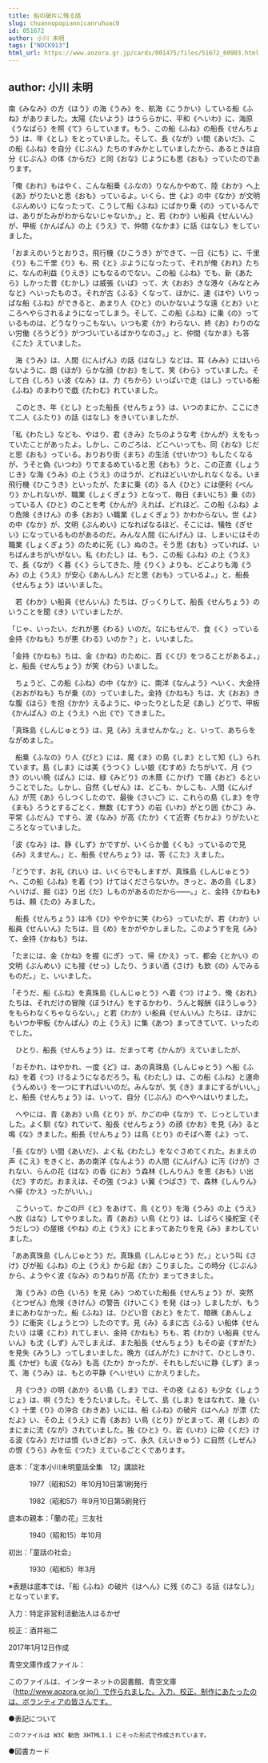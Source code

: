 ```yaml
---
title: 船の破片に残る話
slug: chuannopopiannicanruhuac0
id: 051672
author: 小川 未明
tags: ["NDCK913"]
html_url: https://www.aozora.gr.jp/cards/001475/files/51672_60903.html
---
```


## author: 小川 未明

南《みなみ》の方《ほう》の海《うみ》を、航海《こうかい》している船《ふね》がありました。太陽《たいよう》はうららかに、平和《へいわ》に、海原《うなばら》を照《て》らしています。もう、この船《ふね》の船長《せんちょう》は、年《とし》をとっていました。そして、長《なが》い間《あいだ》、この船《ふね》を自分《じぶん》たちのすみかとしていましたから、あるときは自分《じぶん》の体《からだ》と同《おな》じようにも思《おも》っていたのであります。

「俺《おれ》もはやく、こんな船乗《ふなの》りなんかやめて、陸《おか》へ上《あ》がりたいと思《おも》っているよ。いくら、世《よ》の中《なか》が文明《ぶんめい》になったって、こうして船《ふね》にばかり乗《の》っているんでは、ありがたみがわからないじゃないか。」と、若《わか》い船員《せんいん》が、甲板《かんぱん》の上《うえ》で、仲間《なかま》に話《はなし》をしていました。

「おまえのいうとおりさ。飛行機《ひこうき》ができて、一日《にち》に、千里《り》も二千里《り》も、飛《と》ぶようになったって、それが俺《おれ》たちに、なんの利益《りえき》にもなるのでない。この船《ふね》でも、新《あたら》しかった昔《むかし》は威張《いば》って、大《おお》きな港々《みなとみなと》へいったものさ。それが古《ふる》くなって、ほかに、速《はや》いりっぱな船《ふね》ができると、あまり人《ひと》のいかないような遠《とお》いところへやらされるようになってしまう。そして、この船《ふね》に乗《の》っているものは、どうなりっこもない。いつも変《か》わらない、終《お》わりのない労働《ろうどう》がつづいているばかりなのさ。」と、仲間《なかま》も答《こた》えていました。

　海《うみ》は、人間《にんげん》の話《はなし》などは、耳《みみ》にはいらないように、朗《ほが》らかな顔《かお》をして、笑《わら》っていました。そして白《しろ》い波《なみ》は、力《ちから》いっぱいで走《はし》っている船《ふね》のまわりで戯《たわむ》れていました。

　このとき、年《とし》とった船長《せんちょう》は、いつのまにか、ここにきて二人《ふたり》の話《はなし》をきいていましたが、

「私《わたし》なども、やはり、君《きみ》たちのような考《かんが》えをもっていたことがあったよ。しかし、このごろは、どこへいっても、同《おな》じだと思《おも》っている。おりおり街《まち》の生活《せいかつ》もしたくなるが、うそと偽《いつわ》りでまるめていると思《おも》うと、この正直《しょうじき》な海《うみ》の上《うえ》のほうが、どれほどいいかしれなくなる。いま飛行機《ひこうき》といったが、たまに乗《の》る人《ひと》には便利《べんり》かしれないが、職業《しょくぎょう》となって、毎日《まいにち》乗《の》っている人《ひと》のことを考《かんが》えれば、どれほど、この船《ふね》より危険《きけん》の多《おお》い職業《しょくぎょう》かわからない。世《よ》の中《なか》が、文明《ぶんめい》になればなるほど、そこには、犠牲《ぎせい》になっているものがあるのだ。みんな人間《にんげん》は、しまいにはその職業《しょくぎょう》のために死《し》ぬのさ。そう思《おも》っていれば、いちばんまちがいがない。私《わたし》は、もう、この船《ふね》の上《うえ》で、長《なが》く暮《く》らしてきた、陸《りく》よりも、どこよりも海《うみ》の上《うえ》が安心《あんしん》だと思《おも》っているよ。」と、船長《せんちょう》はいいました。

　若《わか》い船員《せんいん》たちは、びっくりして、船長《せんちょう》のいうことを聞《き》いていましたが、

「じゃ、いったい、だれが悪《わる》いのだ。なにもせんで、食《く》っている金持《かねも》ちが悪《わる》いのか？」と、いいました。

「金持《かねも》ちは、金《かね》のために、首《くび》をつることがあるよ。」と、船長《せんちょう》が笑《わら》いました。

　ちょうど、この船《ふね》の中《なか》に、南洋《なんよう》へいく、大金持《おおがねも》ちが乗《の》っていました。金持《かねも》ちは、大《おお》きな腹《はら》を抱《かか》えるように、ゆったりとした足《あし》どりで、甲板《かんぱん》の上《うえ》へ出《で》てきました。

「真珠島《しんじゅとう》は、見《み》えませんかな。」と、いって、あちらをながめました。

　船乗《ふなの》り人《びと》には、魔《ま》の島《しま》として知《し》られています。島《しま》には美《うつく》しい娘《むすめ》たちがいて、月《つき》のいい晩《ばん》には、緑《みどり》の木蔭《こかげ》で踊《おど》るということでした。しかし、自然《しぜん》は、どこも、かしこも、人間《にんげん》が荒《あ》らしつくしたので、最後《さいご》に、これらの島《しま》を守《まも》ろうとするごとく、無数《むすう》の岩《いわ》がとり囲《かこ》み、平常《ふだん》ですら、波《なみ》が高《たか》くて近寄《ちかよ》りがたいところとなっていました。

「波《なみ》は、静《しず》かですが、いくらか曇《くも》っているので見《み》えません。」と、船長《せんちょう》は、答《こた》えました。

「どうです、お礼《れい》は、いくらでもしますが、真珠島《しんじゅとう》へ、この船《ふね》を着《つ》けてはくださらないか。きっと、あの島《しま》へいけば、掘《ほ》り出《だ》しものがあるのだから――。」と、金持《かねも》ちは、頼《たの》みました。

　船長《せんちょう》は冷《ひ》ややかに笑《わら》っていたが、若《わか》い船員《せんいん》たちは、目《め》をかがやかしました。このようすを見《み》て、金持《かねも》ちは、

「たまには、金《かね》を握《にぎ》って、帰《かえ》って、都会《とかい》の文明《ぶんめい》にも接《せっ》したり、うまい酒《さけ》も飲《の》んでみるものだ。」と、いいました。

「そうだ、船《ふね》を真珠島《しんじゅとう》へ着《つ》けよう、俺《おれ》たちは、それだけの冒険《ぼうけん》をするかわり、うんと報酬《ほうしゅう》をもらわなくちゃならない。」と若《わか》い船員《せんいん》たちは、ほかにもいつか甲板《かんぱん》の上《うえ》に集《あつ》まってきていて、いったのでした。

　ひとり、船長《せんちょう》は、だまって考《かんが》えていましたが、

「おそかれ、はやかれ、一度《ど》は、あの真珠島《しんじゅとう》へ船《ふね》を着《つ》けるようになるだろう。私《わたし》は、この船《ふね》と運命《うんめい》を一つにすればいいのだ。みんなが、気《き》ままにするがいい。」と、船長《せんちょう》は、いって、自分《じぶん》のへやへはいりました。

　へやには、青《あお》い鳥《とり》が、かごの中《なか》で、じっとしていました。よく馴《な》れていて、船長《せんちょう》の顔《かお》を見《み》ると鳴《な》きました。船長《せんちょう》は鳥《とり》のそばへ寄《よ》って、

「長《なが》い間《あいだ》、よく私《わたし》をなぐさめてくれた。おまえの声《こえ》をきくと、あの南洋《なんよう》の人間《にんげん》に汚《けが》されない、らんの花《はな》の香《にお》う森林《しんりん》を思《おも》い出《だ》すのだ。おまえは、その強《つよ》い翼《つばさ》で、森林《しんりん》へ帰《かえ》ったがいい。」

　こういって、かごの戸《と》をあけて、鳥《とり》を海《うみ》の上《うえ》へ放《はな》してやりました。青《あお》い鳥《とり》は、しばらく操舵室《そうだしつ》の屋根《やね》の上《うえ》にとまってあたりを見《み》まわしていました。

「ああ真珠島《しんじゅとう》だ。真珠島《しんじゅとう》だ。」という叫《さけ》びが船《ふね》の上《うえ》から起《お》こりました。この時分《じぶん》から、ようやく波《なみ》のうねりが高《たか》まってきました。

　海《うみ》の色《いろ》を見《み》つめていた船長《せんちょう》が、突然《とつぜん》危険《きけん》の警告《けいこく》を発《はっ》しましたが、もうまにあわなかった。船《ふね》は、ひどい音《おと》をたて、暗礁《あんしょう》に衝突《しょうとつ》したのです。見《み》るまに古《ふる》い船体《せんたい》は壊《こわ》れてしまい、金持《かねも》ちも、若《わか》い船員《せんいん》も沈《しず》んでしまえば、また船長《せんちょう》もその姿《すがた》を見失《みうし》ってしまいました。晩方《ばんがた》にかけて、ひとしきり、風《かぜ》も波《なみ》も高《たか》かったが、それもしだいに静《しず》まって、海《うみ》は、もとの平静《へいせい》にかえりました。

　月《つき》の明《あか》るい島《しま》では、その夜《よる》も少女《しょうじょ》は、唄《うた》をうたいました。そして、島《しま》をはなれて、幾《いく》十里《り》の沖合《おきあ》いには、船《ふね》の破片《はへん》が漂《ただよ》い、その上《うえ》に青《あお》い鳥《とり》がとまって、潮《しお》のまにまに流《なが》されていました。独《ひと》り、岩《いわ》に砕《くだ》ける波《なみ》だけは憤《いきどお》って、永久《えいきゅう》に自然《しぜん》の恨《うら》みを伝《つた》えているごとくであります。













底本：「定本小川未明童話全集　12」講談社

　　　1977（昭和52）年10月10日第1刷発行

　　　1982（昭和57）年9月10日第5刷発行

底本の親本：「蘭の花」三友社

　　　1940（昭和15）年10月

初出：「童話の社会」

　　　1930（昭和5）年3月

※表題は底本では、「船《ふね》の破片《はへん》に残《のこ》る話《はなし》」となっています。

入力：特定非営利活動法人はるかぜ

校正：酒井裕二

2017年1月12日作成

青空文庫作成ファイル：

このファイルは、インターネットの図書館、青空文庫（http://www.aozora.gr.jp/）で作られました。入力、校正、制作にあたったのは、ボランティアの皆さんです。











●表記について


	このファイルは W3C 勧告 XHTML1.1 にそった形式で作成されています。







●図書カード